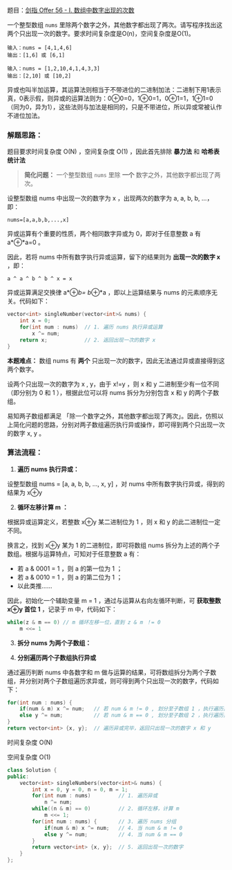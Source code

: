 题目：[剑指 Offer 56 - I. 数组中数字出现的次数](https://leetcode.cn/problems/shu-zu-zhong-shu-zi-chu-xian-de-ci-shu-lcof/)

一个整型数组 `nums` 里除两个数字之外，其他数字都出现了两次。请写程序找出这两个只出现一次的数字。要求时间复杂度是O(n)，空间复杂度是O(1)。

```
输入：nums = [4,1,4,6]
输出：[1,6] 或 [6,1]

输入：nums = [1,2,10,4,1,4,3,3]
输出：[2,10] 或 [10,2]
```

异或也叫半加运算，其运算法则相当于不带进位的二进制加法：二进制下用1表示真，0表示假，则异或的运算法则为：0⊕0=0，1⊕0=1，0⊕1=1，1⊕1=0（同为0，异为1），这些法则与加法是相同的，只是不带进位，所以异或常被认作不进位加法。

### 解题思路：

题目要求时间复杂度 O(N) ，空间复杂度 O(1) ，因此首先排除 **暴力法** 和 **哈希表统计法** 

> **简化问题：** 一个整型数组 `nums` 里除 **一个** 数字之外，其他数字都出现了两次。

设整型数组 nums 中出现一次的数字为 x ，出现两次的数字为 a, a, b, b, ...，即：

```
nums=[a,a,b,b,...,x]
```

异或运算有个重要的性质，两个相同数字异或为 0，即对于任意整数 a 有 a*⊕*a=0 。

因此，若将 nums 中所有数字执行异或运算，留下的结果则为 **出现一次的数字 x** ，即：

```
a ^ a ^ b ^ b ^ x = x
```

异或运算满足交换律 a*⊕*b= b*⊕*a ，即以上运算结果与 nums 的元素顺序无关。代码如下：

```c++
vector<int> singleNumber(vector<int>& nums) {
    int x = 0;
    for(int num : nums)  // 1. 遍历 nums 执行异或运算
        x ^= num;
    return x;            // 2. 返回出现一次的数字 x
}
```

**本题难点：** 数组 nums 有 **两个** 只出现一次的数字，因此无法通过异或直接得到这两个数字。

设两个只出现一次的数字为 x , y，由于 x!=y ，则 x 和 y 二进制至少有一位不同（即分别为 0 和 1 ），根据此位可以将 nums 拆分为分别包含 x 和 y 的两个子数组。

易知两子数组都满足 「除一个数字之外，其他数字都出现了两次」。因此，仿照以上简化问题的思路，分别对两子数组遍历执行异或操作，即可得到两个只出现一次的数字 x, y 。

### 算法流程：

1. **遍历 nums 执行异或：**

设整型数组 nums = [a, a, b, b, ..., x, y] ，对 nums 中所有数字执行异或，得到的结果为 x⊕y 

2. **循环左移计算 m ：**

根据异或运算定义，若整数 x⊕y 某二进制位为 1 ，则 x 和 y 的此二进制位一定不同。

换言之，找到 x⊕y 某为 1 的二进制位，即可将数组 nums 拆分为上述的两个子数组。根据与运算特点，可知对于任意整数 a 有：

- 若 a \& 0001 = 1 ，则 a 的第一位为 1 ；
- 若 a \& 0010 = 1 ，则 a 的第二位为 1 ；
- 以此类推……

因此，初始化一个辅助变量 m = 1 ，通过与运算从右向左循环判断，可 **获取整数 x⊕y 首位 1** ，记录于 m 中，代码如下：

```c++
while(z & m == 0) // m 循环左移一位，直到 z & m ！= 0
    m <<= 1
```

3. **拆分 nums 为两个子数组：**

4. **分别遍历两个子数组执行异或**

通过遍历判断 nums 中各数字和 m 做与运算的结果，可将数组拆分为两个子数组，并分别对两个子数组遍历求异或，则可得到两个只出现一次的数字，代码如下：

```c++
for(int num : nums) {
    if(num & m) x ^= num;   // 若 num & m != 0 , 划分至子数组 1 ，执行遍历异或
    else y ^= num;          // 若 num & m == 0 , 划分至子数组 2 ，执行遍历异或
}
return vector<int> {x, y};  // 遍历异或完毕，返回只出现一次的数字 x 和 y
```

时间复杂度 O(N)

空间复杂度 O(1)

```c++
class Solution {
public:
    vector<int> singleNumbers(vector<int>& nums) {
        int x = 0, y = 0, n = 0, m = 1;
        for(int num : nums)         // 1. 遍历异或
            n ^= num;
        while((n & m) == 0)         // 2. 循环左移，计算 m
            m <<= 1;
        for(int num : nums) {       // 3. 遍历 nums 分组
            if(num & m) x ^= num;   // 4. 当 num & m != 0
            else y ^= num;          // 4. 当 num & m == 0
        }
        return vector<int> {x, y};  // 5. 返回出现一次的数字
    }
};
```
